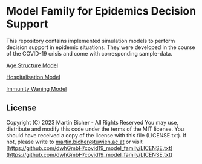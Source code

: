 # Model Family for Epidemics Decision Support
This repository contains implemented simulation models to perform decision support in epidemic situations. They were developed in the course of the COVID-19 crisis and come with corresponding sample-data.

[Age Structure Model](age_structure_model/readme.md)

[Hospitalisation Model](hospitalisation_model/readme.md)

[Immunity Waning Model](immunity_waining_model/readme.md)

## License
Copyright (C) 2023 Martin Bicher - All Rights Reserved
You may use, distribute and modify this code under the terms of the MIT license. You should have received a copy of the license with this file (LICENSE.txt). If not, please write to martin.bicher@tuwien.ac.at or visit [https://github.com/dwhGmbH/covid19_model_family/LICENSE.txt](https://github.com/dwhGmbH/covid19_model_family/LICENSE.txt)
